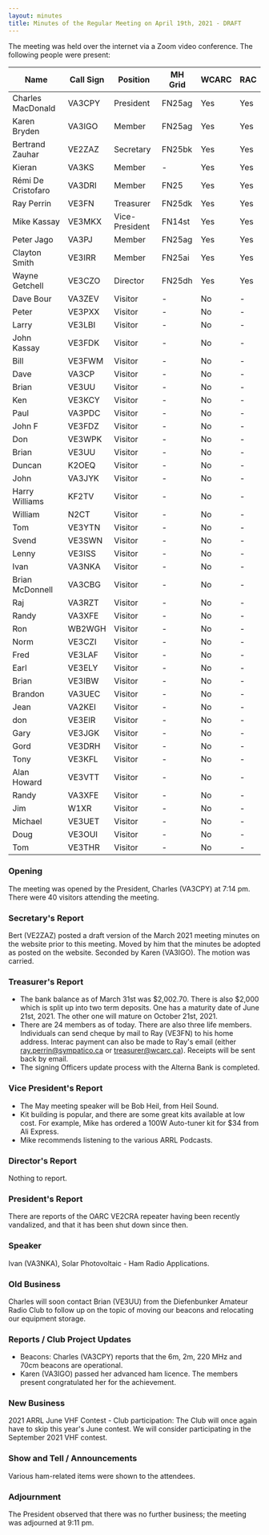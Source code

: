 ```yaml
---
layout: minutes
title: Minutes of the Regular Meeting on April 19th, 2021 - DRAFT
---
```

The meeting was held over the internet via a Zoom video conference.
The following people were present:

| Name                   | Call Sign  | Position         | MH Grid | WCARC | RAC |
|------------------------|------------|------------------|---------|-------|-----|
| Charles MacDonald      | VA3CPY     | President        | FN25ag  | Yes   | Yes |
| Karen Bryden           | VA3IGO     | Member           | FN25ag  | Yes   | Yes |
| Bertrand Zauhar        | VE2ZAZ     | Secretary        | FN25bk  | Yes   | Yes |
| Kieran                 | VA3KS      | Member           |   -     | Yes   | Yes |
| Rémi De Cristofaro     | VA3DRI     | Member           | FN25    | Yes   | Yes |    
| Ray Perrin             | VE3FN      | Treasurer        | FN25dk  | Yes   | Yes |
| Mike Kassay            | VE3MKX     | Vice-President   | FN14st  | Yes   | Yes |
| Peter Jago             | VA3PJ      | Member           | FN25ag  | Yes   | Yes |
| Clayton Smith          | VE3IRR     | Member           | FN25ai  | Yes   | Yes |
| Wayne Getchell         | VE3CZO     | Director         | FN25dh  | Yes   | Yes |
| Dave Bour              | VA3ZEV     | Visitor          |    -    | No    |  -  |
| Peter                  | VE3PXX     | Visitor          |    -    | No    |  -  |           
| Larry                  | VE3LBI     | Visitor          |    -    | No    |  -  |
| John Kassay            | VE3FDK     | Visitor          |    -    | No    |  -  |
| Bill                   | VE3FWM     | Visitor          |    -    | No    |  -  |
| Dave                   | VA3CP      | Visitor          |    -    | No    |  -  |
| Brian                  | VE3UU      | Visitor          |    -    | No    |  -  |
| Ken                    | VE3KCY     | Visitor          |    -    | No    |  -  |
| Paul                   | VA3PDC     | Visitor          |    -    | No    |  -  |
| John F                 | VE3FDZ     | Visitor          |    -    | No    |  -  |
| Don                    | VE3WPK     | Visitor          |    -    | No    |  -  |
| Brian                  | VE3UU      | Visitor          |    -    | No    |  -  |
| Duncan                 | K2OEQ      | Visitor          |    -    | No    |  -  |
| John                   | VA3JYK     | Visitor          |    -    | No    |  -  |
| Harry Williams         | KF2TV      | Visitor          |    -    | No    |  -  |
| William                | N2CT       | Visitor          |    -    | No    |  -  |
| Tom                    | VE3YTN     | Visitor          |    -    | No    |  -  |
| Svend                  | VE3SWN     | Visitor          |    -    | No    |  -  |
| Lenny                  | VE3ISS     | Visitor          |    -    | No    |  -  |
| Ivan                   | VA3NKA     | Visitor          |    -    | No    |  -  |
| Brian McDonnell        | VA3CBG     | Visitor          |    -    | No    |  -  |
| Raj                    | VA3RZT     | Visitor          |    -    | No    |  -  |
| Randy                  | VA3XFE     | Visitor          |    -    | No    |  -  |
| Ron                    | WB2WGH     | Visitor          |    -    | No    |  -  |
| Norm                   | VE3CZI     | Visitor          |    -    | No    |  -  |
| Fred                   | VE3LAF     | Visitor          |    -    | No    |  -  |
| Earl                   | VE3ELY     | Visitor          |    -    | No    |  -  |
| Brian                  | VE3IBW     | Visitor          |    -    | No    |  -  |
| Brandon                | VA3UEC     | Visitor          |    -    | No    |  -  |
| Jean                   | VA2KEI     | Visitor          |    -    | No    |  -  |
| don                    | VE3EIR     | Visitor          |    -    | No    |  -  |
| Gary                   | VE3JGK     | Visitor          |    -    | No    |  -  |
| Gord                   | VE3DRH     | Visitor          |    -    | No    |  -  |
| Tony                   | VE3KFL     | Visitor          |    -    | No    |  -  |
| Alan Howard            | VE3VTT     | Visitor          |    -    | No    |  -  |
| Randy                  | VA3XFE     | Visitor          |    -    | No    |  -  |
| Jim                    | W1XR       | Visitor          |    -    | No    |  -  |
| Michael                | VE3UET     | Visitor          |    -    | No    |  -  |
| Doug                   | VE3OUI     | Visitor          |    -    | No    |  -  |
| Tom                    | VE3THR     | Visitor          |    -    | No    |  -  |


### Opening
The meeting was opened by the President, Charles (VA3CPY) at 7:14 pm.
There were 40 visitors attending the meeting.

### Secretary's Report
Bert (VE2ZAZ) posted a draft version of the March 2021 meeting minutes on the website prior to this meeting. Moved by him that the minutes be adopted as posted on the website. Seconded by Karen (VA3IGO). The motion was carried.

### Treasurer's Report
- The bank balance as of March 31st was $2,002.70. There is also $2,000 which is split up into two term deposits. One has a maturity date of June 21st, 2021. The other one will mature on October 21st, 2021.
- There are 24 members as of today. There are also three life members. Individuals can send cheque by mail to Ray (VE3FN) to his home address. Interac payment can also be made to Ray's email (either ray.perrin@sympatico.ca or treasurer@wcarc.ca). Receipts will be sent back by email.
- The signing Officers update process with the Alterna Bank is completed.

### Vice President's Report
- The May meeting speaker will be Bob Heil, from Heil Sound.
- Kit building is popular, and there are some great kits available at low cost. For example, Mike has ordered a 100W Auto-tuner kit for $34 from Ali Express.
- Mike recommends listening to the various ARRL Podcasts.

### Director's Report
Nothing to report.

### President's Report
There are reports of the OARC VE2CRA repeater having been recently vandalized, and that it has been shut down since then.

### Speaker
Ivan (VA3NKA), Solar Photovoltaic - Ham Radio Applications.

### Old Business
Charles will soon contact Brian (VE3UU) from the Diefenbunker Amateur Radio Club to follow up on the topic of moving our beacons and relocating our equipment storage.

### Reports / Club Project Updates
- Beacons:  Charles (VA3CPY) reports that the 6m, 2m, 220 MHz and 70cm beacons are operational.
- Karen (VA3IGO) passed her advanced ham licence. The members present congratulated her for the achievement.

### New Business
2021 ARRL June VHF Contest - Club participation: The Club will once again have to skip this year's June contest.  We will consider participating in the September 2021 VHF contest.

### Show and Tell / Announcements
Various ham-related items were shown to the attendees.

### Adjournment
The President observed that there was no further business; the meeting was adjourned at 9:11 pm.
